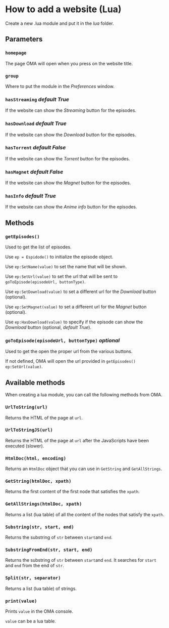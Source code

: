 # How to add a website (Lua)

Create a new .lua module and put it in the *lua* folder.

## Parameters

###  `homepage`
The page OMA will open when you press on the website title.

### `group`
Where to put the module in the *Preferences* window.

### `hasStreaming` *default True*
If the website can show the *Streaming* button for the episodes.

### `hasDownload` *default True*
If the website can show the *Download* button for the episodes.

### `hasTorrent` *default False*
If the website can show the *Torrent* button for the episodes.

### `hasMagnet` *default False*
If the website can show the *Magnet* button for the episodes.

### `hasInfo` *default True*
If the website can show the *Anime info* button for the episodes.

## Methods

### `getEpisodes()`
Used to get the list of episodes.

Use `ep = Espidode()` to initialize the episode object.

Use `ep:SetName(value)` to set the name that will be shown.

Use `ep:SetUrl(value)` to set the url that will be sent to `goToEpisode(episodeUrl, buttonType)`.

Use `ep:SetDownload(value)` to set a different url for the *Download* button (optional).

Use `ep:SetMagnet(value)` to set a different url for the *Magnet* button (optional).

Use `ep:HasDownload(value)` to specify if the episode can show the *Download* button (optional, *default True*).

### `goToEpisode(episodeUrl, buttonType)` *optional*
Used to get the open the proper url from the various buttons.

If not defined, OMA will open the url provided in `getEpisodes()` `ep:SetUrl(value)`.

## Available methods
When creating a lua module, you can call the following methods from OMA.

### `UrlToString(url)`
Returns the HTML of the page at `url`.

### `UrlToStringJS(url)`
Returns the HTML of the page at `url` after the JavaScripts have been executed (slower).

### `HtmlDoc(html, encoding)`
Returns an `HtmlDoc` object that you can use in `GetString` and `GetAllStrings`.

### `GetString(htmlDoc, xpath)`
Returns the first content of the first node that satisfies the `xpath`.

### `GetAllStrings(htmlDoc, xpath)`
Returns a list (lua table) of all the content of the nodes that satisfy the `xpath`.

### `Substring(str, start, end)`
Returns the substring of `str` between `start`and `end`.

### `SubstringFromEnd(str, start, end)`
Returns the substring of `str` between `start`and `end`. It searches for `start` and `end` from the end of `str`.

### `Split(str, separator)`
Returns a list (lua table) of strings.

### `print(value)`
Prints `value` in the OMA console.

`value` can be a lua table.
